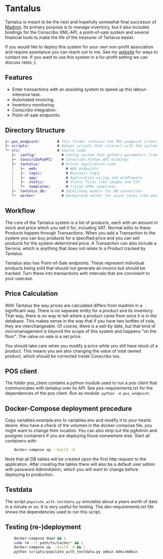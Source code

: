 # Tantalus

Tantalus is meant to be the next and hopefully somewhat final successor of [Madmin](https://github.com/davidv1992/madmin).
Its primary purpose is to manage inventory, but it also includes bindings for the Conscribo XML-API, a point-of-sale system and
several financial tools to make the life of the treasurer of Tartarus easier.

If you would like to deploy this system for your own non-profit association and require assistance you can reach out to me. See my [website](https://tmiedema.com) for ways to contact me. If you want to use this system in a for-profit setting we can discuss rates ;).

## Features

* Enter transactions with an assisting system to speed up this labour-intensive task.
* Automated invoicing.
* Inventory monitoring.
* Conscribo integration.
* Point-of-sale endpoints.

## Directory Structure

```GAP
├─ pos_endpoint/        # This folder contains the POS endpoint client
├─ scripts/             # Helper scripts that interact with the system or help migrating
└─ src/                 # Source code
   ├─  config/            # Config system that gathers parameters from the shell environment
   ├─  ConscriboPyAPI/    # Conscribo Python API bindings
   ├─  tantalus/          # Actual application code
   |   ├─  web/             # Web endpoints
   |   ├─  logic/           # Business logic
   |   ├─  app/             # Application wiring and middleware
   |   ├─  static/          # Static files like images and CSS
   |   └─  templates/       # Jinja2 HTML templates
   ├─  tantalus_db/       # SQLAlchemy models for DB connection
   └─  worker/            # Background worker for async tasks like email and invoicing

```

## Workflow

The core of the Tantalus system is a list of products, each with an amount in stock and price which you sell it for, including VAT. Normal edits to these Products happen through Transactions. When you add a Transaction to the system you can buy products for a specified price and you can sell products for the system-determined price. A Transaction can also include a Service, which is anything that does not relate to a Product tracked by Tantalus.

Tantalus also has Point-of-Sale endpoints. These represent individual products being sold that should not generate an invoice but should be tracked. Turn these into transactions with intervals that are convinient to your usecase.

## Price Calculation

With Tantalus the way prices are calculated differs from madmin in a significant way. There is no separate entity for a product and its inventory. That way, there is no way to tell where a product came from once it is in the database. This makes sense in the way that if you have two bottles of cola, they are interchangeable. Of course, there is a sell-by date, but that kind of micromanagement is beyond the scope of this system and happens "on the floor". The value on sale is a set price.

You should take care when you modify a price while you still have stock of a product. This means you are also changing the value of total owned product, which should be corrected inside Conscribo too.

## POS client

The folder pos_client contains a python module used to run a pos client that communicates with tantalus over its API. See pos-requirements.txt for the dependencies of the pos client. Run as module: `python -m pos_endpoint`.

## Docker-Compose deployment procedure

Copy variables.example.env to variables.env and modify it to your hearts desire. Also have a check of the volumes in the docker-compose file, you might want to change their location. You can also strip out the pgAdmin and postgres containers if you are deploying those somewhere else. Start all containers with:

```bash
    docker-compose up --build -d
```

Note that all DB tables will be created upon the first http request to the application. After creating the tables there will also be a default user admin with password AdminAdmin, which you will want to change before deploying to production.

## Testdata

The script `populate_with_testdata.py` simulates about a years worth of data in a minute or so. It is very useful for testing. The dev-requirements.txt file shows the dependencies used to run this script.

## Testing (re-)deployment

```bash
    docker-compose down && \
    sudo rm -rf path/to/cache/* && \
    docker-compose up --build -d && \
    python scripts/populate_with_testdata.py admin AdminAdmin
```

